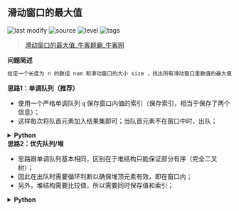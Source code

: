 ## 滑动窗口的最大值
<!--START_SECTION:badge-->

![last modify](https://img.shields.io/static/v1?label=last%20modify&message=2022-10-11%2019%3A57%3A07&color=yellowgreen&style=flat-square)
![source](https://img.shields.io/static/v1?label=source&message=%E7%89%9B%E5%AE%A2&color=green&style=flat-square)
![level](https://img.shields.io/static/v1?label=level&message=%E5%9B%B0%E9%9A%BE&color=yellow&style=flat-square)
![tags](https://img.shields.io/static/v1?label=tags&message=%E5%8D%95%E8%B0%83%E9%98%9F%E5%88%97&color=orange&style=flat-square)

<!--END_SECTION:badge-->
<!--info
tags: [单调队列]
source: 牛客
level: 困难
number: '0082'
name: 滑动窗口的最大值
companies: []
-->

> [滑动窗口的最大值_牛客题霸_牛客网](https://www.nowcoder.com/practice/1624bc35a45c42c0bc17d17fa0cba788)

<summary><b>问题简述</b></summary>

```txt
给定一个长度为 n 的数组 num 和滑动窗口的大小 size ，找出所有滑动窗口里数值的最大值。
```

<!-- 
<details><summary><b>详细描述</b></summary>

```txt
```

</details>
-->


<!-- <div align="center"><img src="../../../_assets/xxx.png" height="300" /></div> -->

<summary><b>思路1：单调队列（推荐）</b></summary>

- 使用一个严格单调队列 `q` 保存窗口内值的索引（保存索引，相当于保存了两个信息）；
- 这样每次将队首元素加入结果集即可；当队首元素不在窗口中时，出队；

<details><summary><b>Python</b></summary>

```python
class Solution:
    def maxInWindows(self , arr: List[int], size: int) -> List[int]:
        # 窗口大于数组长度时
        if size > len(arr): return []
        
        from collections import deque
        
        # 初始化单调队列，严格单调
        q = deque()
        for i in range(size):
            # 当入队元素大于队尾时，队尾出队
            while q and arr[q[-1]] <= arr[i]:  # 这里用 <= 是避免相等时判断
                q.pop()
            q.append(i)  # 队列中保存 索引 而不是值，这样相当于保存了两个信息

        ret = [arr[q[0]]]  # 初始化结果序列
        for i in range(size, len(arr)):
            # 如果队首不在窗口内，则弹出（保存索引的好处）
            if q[0] == i - size:
                q.popleft()
            # 保持单调队列
            while q and arr[q[-1]] <= arr[i]:
                q.pop()
            q.append(i)
            ret.append(arr[q[0]])
        
        return ret
```

</details>


<summary><b>思路2：优先队列/堆</b></summary>

- 思路跟单调队列基本相同，区别在于堆结构只能保证部分有序（完全二叉树）；
- 因此在出队时需要循环判断以确保堆顶元素有效，即在窗口内；
- 另外，堆结构需要比较值，所以需要同时保存值和索引；

<details><summary><b>Python</b></summary>

```python
class Solution:
    def maxInWindows(self , arr: List[int], size: int) -> List[int]:
        if size > len(arr): return []
        
        import heapq

        # 初始化大顶堆
        h = []
        for i in range(size):
            heapq.heappush(h, [-arr[i], i])  # 默认小顶堆，取相反数使变成大顶堆
        
        ret = [-h[0][0]]
        for i in range(size, len(arr)):
            while h and h[0][1] <= i - size:  # 保证堆顶元素在窗口内
                heapq.heappop(h)
            heapq.heappush(h, [-arr[i], i])
            ret.append(-h[0][0])

        return ret
```

</details>


